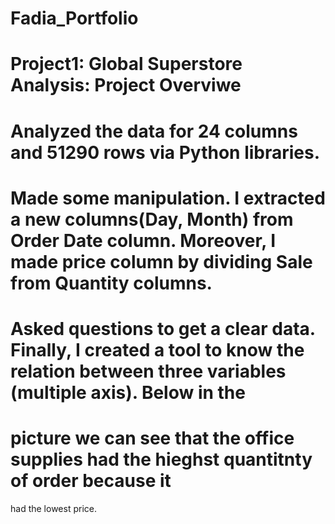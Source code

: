 # Fadia_Portfolio

# Project1: Global Superstore Analysis: Project Overviwe
# Analyzed the data for 24 columns and 51290 rows via Python libraries. 
# Made some manipulation. I extracted a new columns(Day, Month) from Order Date column. Moreover, I made price column by dividing Sale from Quantity columns.
# Asked questions to get a clear data.	Finally, I created a tool to know the relation between three variables (multiple axis). Below in the
# picture we can see that the office supplies had the hieghst quantitnty of order because it
had the lowest price.
